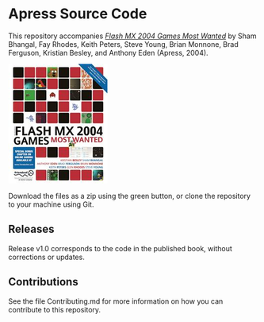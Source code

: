 # Apress Source Code

This repository accompanies [*Flash MX 2004 Games Most Wanted*](http://www.apress.com/9781590592366) by Sham Bhangal, Fay Rhodes, Keith Peters, Steve Young, Brian Monnone, Brad Ferguson, Kristian Besley, and Anthony Eden (Apress, 2004).

![Cover image](9781590592366.jpg)

Download the files as a zip using the green button, or clone the repository to your machine using Git.

## Releases

Release v1.0 corresponds to the code in the published book, without corrections or updates.

## Contributions

See the file Contributing.md for more information on how you can contribute to this repository.

